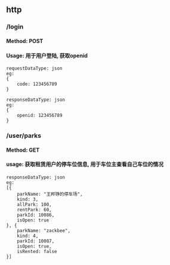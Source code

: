## http
### /login
#### Method: POST
#### Usage: 用于用户登陆, 获取openid
```
requestDataType: json
eg:
{
    code: 123456789
}

responseDataType: json
eg:
{
    openid: 123456789
}
```

### /user/parks
#### Method: GET
#### usage: 获取租赁用户的停车位信息, 用于车位主查看自己车位的情况
```
responseDataType: json
eg:
[{
    parkName: "王邦铮的停车场",
    kind: 3,
    allPark: 100,
    rentPark: 60,
    parkId: 10086,
    isOpen: true
}, {
    parkName: "zackbee",
    kind: 4,
    parkId: 10087,
    isOpen: true,
    isRented: false
}]
```
